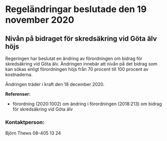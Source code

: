 # Regeländringar beslutade den 19 november 2020

## Nivån på bidraget för skredsäkring vid Göta älv höjs

Regeringen har beslutat en ändring av förordningen om bidrag för skredsäkring vid Göta älv. Ändringen innebär att nivån på det bidrag som kan sökas enligt förordningen höjs från 70 procent till 100 procent av kostnaderna.

Ändringen träder i kraft den 18 december 2020.

**Referenser:**

* förordning (2020:1002) om ändring i förordningen (2018:213) om bidrag för skredsäkring vid Göta älv

### Kontaktperson:

Björn Thews 08-405 13 24
